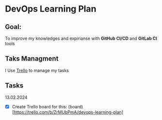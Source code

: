 # DevOps Learning Plan

## Goal: 

To improve my knowledges and expirianse with **GitHub CI/CD** and **GitLab CI** tools

## Taks Managment

I Use [Trello](trello.com) to manage my tasks

## Tasks

13.02.2024
- [x] Create Trello board for this: (board)[https://trello.com/b/ZrMUbPmA/devops-learning-plan]
